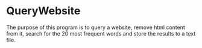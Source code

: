 # QueryWebsite
The purpose of this program is to query a website, remove html content from it, search for the 20 most frequent words and store the results to a text file.
